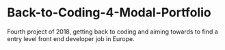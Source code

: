 # Back-to-Coding-4-Modal-Portfolio

Fourth project of 2018, getting back to coding and aiming towards to find a entry level front end developer job in Europe.
